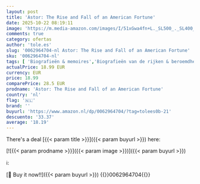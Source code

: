 ```yaml
---
layout: post
title: 'Astor: The Rise and Fall of an American Fortune'
date: 2025-10-22 08:19:11
image: 'https://m.media-amazon.com/images/I/51xGwa4fn+L._SL500_._SL400_.jpg'
comments: true
category: ofertas
author: 'tole.es'
slug: '0062964704-nl Astor: The Rise and Fall of an American Fortune'
sku: '0062964704-nl'
tags: [ 'Biografieën & memoires','Biografieën van de rijken & beroemdheden','Biografieën van economen','Biografieën van leiders & bijzondere mensen','Biografieën van professionals & academici','Biografieën van zakenlui','Boeken','Engelstalige boeken','Featured Categories','Geschiedenis','Geschiedenis van Noord- & Zuid-Amerika','Geschiedenis van de VS','Historische biografieën','Militaire geschiedenis','Regio & landen','🇳🇱', ]
actualPrice: 18.99 EUR
currency: EUR
price: 18.99
comparePrice: 28.5 EUR
prodname: 'Astor: The Rise and Fall of an American Fortune'
country: 'nl'
flag: '🇳🇱'
brand: ''
buyurl: 'https://www.amazon.nl/dp/0062964704/?tag=tolees0b-21'
descuento: '33.37'
average: '18.19'
---
```


There's a deal [{{< param title >}}]({{< param buyurl >}})  here:

[![{{< param prodname >}}]({{< param image >}})]({{< param buyurl >}})

ℹ️:


[🛒 Buy it now!!]({{< param buyurl >}})
{{<world>}}0062964704{{</world>}}

